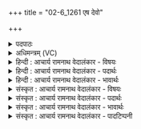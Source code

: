 +++
title = "02-6_1261 एष देवो"

+++
<details><summary>पदपाठः</summary>

एषः꣢। दे꣣वः꣢। वि꣣पा꣢। कृ꣣तः꣢। अ꣡ति꣢꣯। ह्व꣡रा꣢꣯ꣳसि। धा꣣वति। प꣡व꣢꣯मानः। अ꣡दा꣢꣯भ्यः। अ। दा꣣भ्यः। १२६१।
</details>

<details><summary>अधिमन्त्रम् (VC)</summary>

- पवमानः सोमः
- शुनःशेप आजीगर्तिः स देवरातः कृत्रिमो वैश्वामित्रः
- गायत्री
- षड्जः
</details>

<details><summary>हिन्दी : आचार्य रामनाथ वेदालंकार - विषयः</summary>

आगे फिर उसी जीवात्मा का विषय है।
</details>

<details><summary>हिन्दी : आचार्य रामनाथ वेदालंकार - पदार्थः</summary>

पदार्थान्वयभाषाः -  (एषः) यह (विपा) मेधावी विद्वान् के द्वारा (कृतः) संस्कृत किया हुआ (पवमानः) पुरुषार्थी,अतएव (अदाभ्यः) किसी से पराजित न किया जा सकनेवाला (देवः) तेजस्वी जीवात्मा (ह्वरांसि) कुटिल कर्मों को वा कुटिल शत्रुओं को (अति) दूर करके (धावति) आगे बढ़ता है ॥६॥
</details>

<details><summary>हिन्दी : आचार्य रामनाथ वेदालंकार - भावार्थः</summary>

भावार्थभाषाः -  विद्वान् आचार्य के द्वारा जब मनुष्य का आत्मा संस्कृत किया जाता है,तब मनुष्य बलवान् होकर,सभी बाधाओं को पराजित करके समाज में अग्रगण्य हो जाता है ॥६॥
</details>

<details><summary>संस्कृत : आचार्य रामनाथ वेदालंकार - विषयः</summary>

अथ पुनरपि तमेव जीवात्मविषयमाह।
</details>

<details><summary>संस्कृत : आचार्य रामनाथ वेदालंकार - पदार्थः</summary>

पदार्थान्वयभाषाः -  (एषः) अयम् (विपा) मेधाविना विदुषा।[विप इति मेधाविनाम। निघं० ३।१५।] (कृतः) संस्कृतः (पवमानः) पुरुषार्थी।[पवते गतिकर्मा। निघं० २।१४।]अत एव (अदाभ्यः) केनापि पराजेतुमशक्यः (देवः) तेजस्वी जीवात्मा (ह्वरांसि) कुटिलानि कर्माणि,कुटिलान् शत्रून् वा।[ह्वृ कौटिल्ये,औणादिकः असुन् प्रत्ययः।] (अति) अतीत्य (धावति) अग्रे सरति ॥६॥
</details>

<details><summary>संस्कृत : आचार्य रामनाथ वेदालंकार - भावार्थः</summary>

भावार्थभाषाः -  विदुषाऽऽचार्येण यदा मनुष्यस्यात्मा संस्क्रियते तदा मनुष्यः सबलो भूत्वा सर्वा अपि बाधाः पराजित्य समाजेऽग्रगण्यो जायते ॥६॥
</details>

<details><summary>संस्कृत : आचार्य रामनाथ वेदालंकार - पादटिप्पनी</summary>

टिप्पणी:   १. ऋ० ९।३।२।
</details>